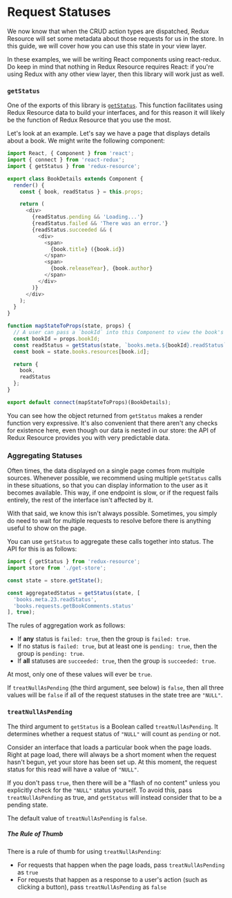 # Request Statuses

We now know that when the CRUD action types are dispatched, Redux Resource
will set some metadata about those requests for us in the store. In this guide,
we will cover how you can use this state in your view layer.

In these examples, we will be writing React components using react-redux. Do
keep in mind that nothing in Redux Resource requires React: if you're using Redux
with any other view layer, then this library will work just as well.

### `getStatus`

One of the exports of this library is
[`getStatus`](/docs/api-reference/get-status.md). This function facilitates
using Redux Resource data to build your interfaces, and for this reason it
will likely be the function of Redux Resource that you use the most.

Let's look at an example. Let's say we have a page that displays details about
a book. We might write the following component:

```js
import React, { Component } from 'react';
import { connect } from 'react-redux';
import { getStatus } from 'redux-resource';

export class BookDetails extends Component {
  render() {
    const { book, readStatus } = this.props;

    return (
      <div>
        {readStatus.pending && 'Loading...'}
        {readStatus.failed && 'There was an error.'}
        {readStatus.succeeded && (
          <div>
            <span>
              {book.title} ({book.id})
            </span>
            <span>
              {book.releaseYear}, {book.author}
            </span>
          </div>
        )}
      </div>
    );
  }
}

function mapStateToProps(state, props) {
  // A user can pass a `bookId` into this Component to view the book's data
  const bookId = props.bookId;
  const readStatus = getStatus(state, `books.meta.${bookId}.readStatus`, true);
  const book = state.books.resources[book.id];

  return {
    book,
    readStatus
  };
}

export default connect(mapStateToProps)(BookDetails);
```

You can see how the object returned from `getStatus` makes a render function
very expressive. It's also convenient that there aren't any checks for
existence here, even though our data is nested in our store: the API of
Redux Resource provides you with very predictable data.

### Aggregating Statuses

Often times, the data displayed on a single page comes from multiple sources.
Whenever possible, we recommend using multiple `getStatus` calls in these
situations, so that you can display information to the user as it becomes
available. This way, if one endpoint is slow, or if the request fails entirely,
the rest of the interface isn't affected by it.

With that said, we know this isn't always possible. Sometimes, you simply
do need to wait for multiple requests to resolve before there is anything
useful to show on the page.

You can use `getStatus` to aggregate these calls together into status. The
API for this is as follows:

```js
import { getStatus } from 'redux-resource';
import store from './get-store';

const state = store.getState();

const aggregatedStatus = getStatus(state, [
  'books.meta.23.readStatus',
  'books.requests.getBookComments.status'
], true);
```

The rules of aggregation work as follows:

- If **any** status is `failed: true`, then the group is `failed: true`.
- If no status is `failed: true`, but at least one is `pending: true`, then the
  group is `pending: true`.
- If **all** statuses are `succeeded: true`, then the group is
  `succeeded: true`.

At most, only one of these values will ever be `true`.

If `treatNullAsPending` (the third argument, see below) is `false`, then all three
values will be `false` if all of the request statuses in the state tree are
`"NULL"`.

### `treatNullAsPending`

The third argument to `getStatus` is a Boolean called `treatNullAsPending`. It
determines whether a request status of `"NULL"` will count as `pending` or not.

Consider an interface that loads a particular book when the page loads. Right
at page load, there will always be a short moment when the request hasn't begun,
yet your store has been set up. At this moment, the request status for this read
will have a value of `"NULL"`.

If you don't pass `true`, then there will be a "flash of no content" unless
you explicitly check for the `"NULL"` status yourself. To avoid this, pass
`treatNullAsPending` as true, and `getStatus` will instead consider that to be a
pending state.

The default value of `treatNullAsPending` is `false`.

##### The Rule of Thumb

There is a rule of thumb for using `treatNullAsPending`:

- For requests that happen when the page loads, pass `treatNullAsPending` as `true`
- For requests that happen as a response to a user's action (such as clicking a
  button), pass `treatNullAsPending` as `false`
